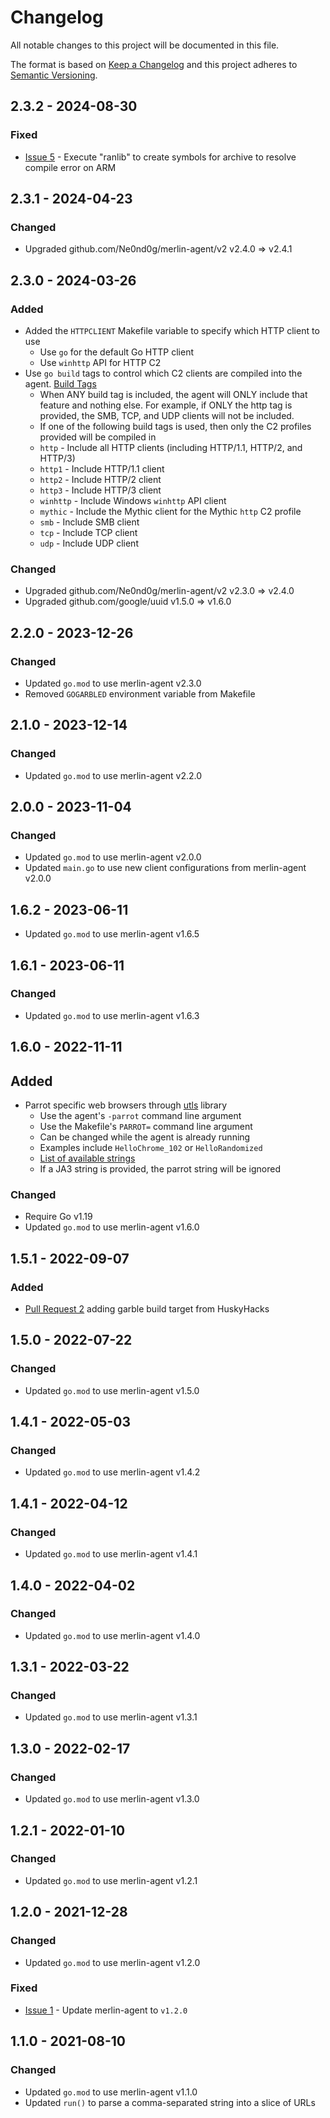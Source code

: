 # Changelog
All notable changes to this project will be documented in this file.

The format is based on [Keep a Changelog](http://keepachangelog.com/en/1.0.0/)
and this project adheres to [Semantic Versioning](http://semver.org/spec/v2.0.0.html).

## 2.3.2 - 2024-08-30

### Fixed

- [Issue 5](https://github.com/Ne0nd0g/merlin-agent-dll/issues/5) - Execute "ranlib" to create symbols for archive to resolve compile error on ARM

## 2.3.1 - 2024-04-23

### Changed

- Upgraded github.com/Ne0nd0g/merlin-agent/v2 v2.4.0 => v2.4.1

## 2.3.0 - 2024-03-26

### Added

- Added the `HTTPCLIENT` Makefile variable to specify which HTTP client to use
  - Use `go` for the default Go HTTP client
  - Use `winhttp` API for HTTP C2
- Use `go build` tags to control which C2 clients are compiled into the agent. [Build Tags](https://merlin-c2.readthedocs.io/en/latest/agent/custom.html#build-tags)
  - When ANY build tag is included, the agent will ONLY include that feature and nothing else. For example, if ONLY the http tag is provided, the SMB, TCP, and UDP clients will not be included.
  - If one of the following build tags is used, then only the C2 profiles provided will be compiled in
  - `http` - Include all HTTP clients (including HTTP/1.1, HTTP/2, and HTTP/3)
  - `http1` - Include HTTP/1.1 client
  - `http2` - Include HTTP/2 client
  - `http3` - Include HTTP/3 client
  - `winhttp` - Include Windows `winhttp` API client
  - `mythic` - Include the Mythic client for the Mythic `http` C2 profile
  - `smb` - Include SMB client
  - `tcp` - Include TCP client
  - `udp` - Include UDP client

### Changed

- Upgraded github.com/Ne0nd0g/merlin-agent/v2 v2.3.0 => v2.4.0
- Upgraded github.com/google/uuid v1.5.0 => v1.6.0

## 2.2.0 - 2023-12-26

### Changed

- Updated `go.mod` to use merlin-agent v2.3.0
- Removed `GOGARBLED` environment variable from Makefile

## 2.1.0 - 2023-12-14

### Changed

- Updated `go.mod` to use merlin-agent v2.2.0

## 2.0.0 - 2023-11-04

### Changed

- Updated `go.mod` to use merlin-agent v2.0.0
- Updated `main.go` to use new client configurations from merlin-agent v2.0.0

## 1.6.2 - 2023-06-11

- Updated `go.mod` to use merlin-agent v1.6.5

## 1.6.1 - 2023-06-11

### Changed

- Updated `go.mod` to use merlin-agent v1.6.3

## 1.6.0 - 2022-11-11

## Added

- Parrot specific web browsers through [utls](https://github.com/refraction-networking/utls#parroting) library
    - Use the agent's `-parrot` command line argument
    - Use the Makefile's `PARROT=` command line argument
    - Can be changed while the agent is already running
    - Examples include `HelloChrome_102` or `HelloRandomized`
    - [List of available strings](https://github.com/refraction-networking/utls/blob/8e1e65eb22d21c635523a31ec2bcb8730991aaad/u_common.go#L150)
    - If a JA3 string is provided, the parrot string will be ignored

### Changed

- Require Go v1.19
- Updated `go.mod` to use merlin-agent v1.6.0

## 1.5.1 - 2022-09-07

### Added

- [Pull Request 2](https://github.com/Ne0nd0g/merlin-agent-dll/pull/2) adding garble build target from HuskyHacks

## 1.5.0 - 2022-07-22

### Changed

- Updated `go.mod` to use merlin-agent v1.5.0

## 1.4.1 - 2022-05-03

### Changed

- Updated `go.mod` to use merlin-agent v1.4.2

## 1.4.1 - 2022-04-12

### Changed

- Updated `go.mod` to use merlin-agent v1.4.1

## 1.4.0 - 2022-04-02

### Changed

- Updated `go.mod` to use merlin-agent v1.4.0

## 1.3.1 - 2022-03-22

### Changed

- Updated `go.mod` to use merlin-agent v1.3.1

## 1.3.0 - 2022-02-17

### Changed

- Updated `go.mod` to use merlin-agent v1.3.0

## 1.2.1 - 2022-01-10

### Changed

- Updated `go.mod` to use merlin-agent v1.2.1

## 1.2.0 - 2021-12-28

### Changed

- Updated `go.mod` to use merlin-agent v1.2.0

### Fixed

- [Issue 1](https://github.com/Ne0nd0g/merlin-agent-dll/issues/1) - Update merlin-agent to `v1.2.0`

## 1.1.0 - 2021-08-10

### Changed

- Updated `go.mod` to use merlin-agent v1.1.0
- Updated `run()` to parse a comma-separated string into a slice of URLs